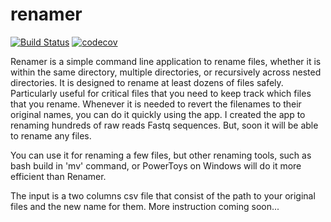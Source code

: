 # renamer
[![Build Status](https://www.travis-ci.com/hhandika/renamer.svg?token=iQp4qFGynfoVoVviqG6N&branch=main)](https://www.travis-ci.com/hhandika/renamer)
[![codecov](https://codecov.io/gh/hhandika/renamer/branch/main/graph/badge.svg?token=GTRALIA5YZ)](https://codecov.io/gh/hhandika/renamer)

Renamer is a simple command line application to rename files, whether it is within the same directory, multiple directories, or recursively across nested directories. It is designed to rename at least dozens of files safely. Particularly useful for critical files that you need to keep track which files that you rename. Whenever it is needed to revert the filenames to their original names, you can do it quickly using the app. I created the app to renaming hundreds of raw reads Fastq sequences. But, soon it will be able to rename any files. 

You can use it for renaming a few files, but other renaming tools, such as bash build in 'mv' command, or PowerToys on Windows will do it more efficient than Renamer. 

The input is a two columns csv file that consist of the path to your original files and the new name for them. More instruction coming soon...
